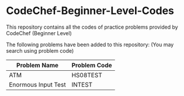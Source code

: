# CodeChef-Beginner-Level-Codes
This repository contains all the codes of practice problems provided by CodeChef (Beginner Level)

The following problems have been added to this repository: (You may search using problem code)

| Problem Name  | Problem Code |
| ------------- | ------------- |
| ATM  | HS08TEST  |
| Enormous Input Test | INTEST |

